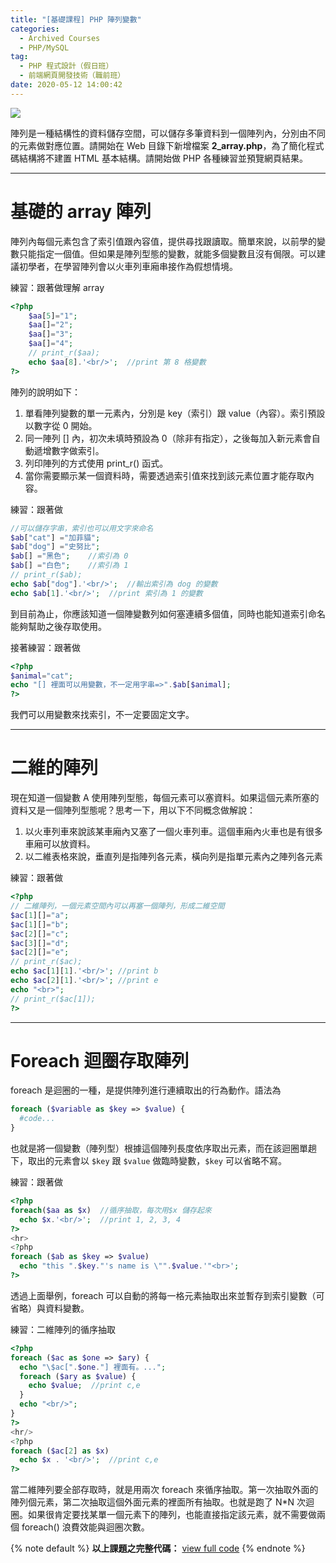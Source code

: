 ```yaml
---
title: "[基礎課程] PHP 陣列變數"
categories:
  - Archived Courses
  - PHP/MySQL
tag:
  - PHP 程式設計（假日班）
  - 前端網頁開發技術（職前班）
date: 2020-05-12 14:00:42
---
```

![](assets/images/banner/php.png)

陣列是一種結構性的資料儲存空間，可以儲存多筆資料到一個陣列內，分別由不同的元素做對應位置。請開始在 Web 目錄下新增檔案 **2_array.php**，為了簡化程式碼結構將不建置 HTML 基本結構。請開始做 PHP 各種練習並預覽網頁結果。

<!-- more -->

---

# 基礎的 array 陣列
陣列內每個元素包含了索引值跟內容值，提供尋找跟讀取。簡單來說，以前學的變數只能指定一個值。但如果是陣列型態的變數，就能多個變數且沒有侷限。可以建議初學者，在學習陣列會以火車列車廂串接作為假想情境。

練習：跟著做理解 array
```php
<?php
    $aa[5]="1";
    $aa[]="2";
    $aa[]="3";
    $aa[]="4";
    // print_r($aa);
    echo $aa[8].'<br/>';  //print 第 8 格變數
?>
```

陣列的說明如下：
1. 單看陣列變數的單一元素內，分別是 key（索引）跟 value（內容）。索引預設以數字從 0 開始。
2. 同一陣列 [] 內，初次未填時預設為 0（除非有指定），之後每加入新元素會自動遞增數字做索引。
3. 列印陣列的方式使用 print_r() 函式。
4. 當你需要顯示某一個資料時，需要透過索引值來找到該元素位置才能存取內容。

練習：跟著做
```php
//可以儲存字串，索引也可以用文字來命名
$ab["cat"] ="加菲貓";
$ab["dog"] ="史努比";
$ab[] ="黑色";    //索引為 0
$ab[] ="白色";    //索引為 1
// print_r($ab);
echo $ab["dog"].'<br/>';  //輸出索引為 dog 的變數
echo $ab[1].'<br/>';  //print 索引為 1 的變數
```

到目前為止，你應該知道一個陣變數列如何塞連續多個值，同時也能知道索引命名能夠幫助之後存取使用。

接著練習：跟著做
```php
<?php
$animal="cat";
echo "[] 裡面可以用變數，不一定用字串=>".$ab[$animal];
?>
```
我們可以用變數來找索引，不一定要固定文字。

---

# 二維的陣列
現在知道一個變數 A 使用陣列型態，每個元素可以塞資料。如果這個元素所塞的資料又是一個陣列型態呢？思考一下，用以下不同概念做解說：

1. 以火車列車來說該某車廂內又塞了一個火車列車。這個車廂內火車也是有很多車廂可以放資料。
2. 以二維表格來說，垂直列是指陣列各元素，橫向列是指單元素內之陣列各元素

練習：跟著做
```php
<?php
// 二維陣列，一個元素空間內可以再塞一個陣列，形成二維空間
$ac[1][]="a";
$ac[1][]="b";
$ac[2][]="c";
$ac[3][]="d";
$ac[2][]="e";
// print_r($ac);
echo $ac[1][1].'<br/>'; //print b
echo $ac[2][1].'<br/>'; //print e
echo "<br>";
// print_r($ac[1]);
?>
```

---

# Foreach 迴圈存取陣列
foreach 是迴圈的一種，是提供陣列進行連續取出的行為動作。語法為
```php
foreach ($variable as $key => $value) {
  #code...
}
```

也就是將一個變數（陣列型）根據這個陣列長度依序取出元素，而在該迴圈單趟下，取出的元素會以 `$key` 跟 `$value` 做臨時變數，`$key` 可以省略不寫。

練習：跟著做
```php
<?php
foreach($aa as $x)  //循序抽取，每次用$x 儲存起來
  echo $x.'<br/>';  //print 1, 2, 3, 4
?>
<hr>
<?php
foreach ($ab as $key => $value)
  echo "this ".$key."'s name is \"".$value.'"<br>';
?>
```
透過上面舉例，foreach 可以自動的將每一格元素抽取出來並暫存到索引變數（可省略）與資料變數。

練習：二維陣列的循序抽取
```php
<?php
foreach ($ac as $one => $ary) {
  echo "\$ac[".$one."] 裡面有。...";
  foreach ($ary as $value) {
    echo $value;  //print c,e
  }
  echo "<br/>";
}
?>
<hr/>
<?php
foreach ($ac[2] as $x)
  echo $x . '<br/>';  //print c,e
?>
```
當二維陣列要全部存取時，就是用兩次 foreach 來循序抽取。第一次抽取外面的陣列個元素，第二次抽取這個外面元素的裡面所有抽取。也就是跑了 N*N 次迴圈。如果很肯定要找某單一個元素下的陣列，也能直接指定該元素，就不需要做兩個 foreach() 浪費效能與迴圈次數。

{% note default %}
**以上課題之完整代碼：** [view full code](https://gist.github.com/summer10920/c85aa20805e731d43b848000f390e6b0)
{% endnote %}